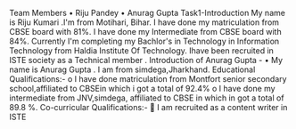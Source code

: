 Team Members
•	Riju Pandey
•	Anurag Gupta
Task1-Introduction
My name is Riju Kumari .I'm from Motihari, Bihar. I have done my matriculation from CBSE board with 81%. I have done my Intermediate from CBSE board with 84%. Currently I'm completing my Bachlor's in Technology in Information Technology from Haldia Institute Of Technology. Ihave been recruited in ISTE society as a Technical member .
Introduction of Anurag Gupta -
•	My name is Anurag Gupta . I am from simdega,Jharkhand.
Educational Qualifications:-
o	I have done matriculation from Montfort senior secondary school,affiliated to CBSEin which i got a total of 92.4%
o	I have done my intermediate from JNV,simdega, affiliated to CBSE in which in got a total of 89.8 %.
Co-curricular Qualifications:-
	I am recruited as a content writer in ISTE

